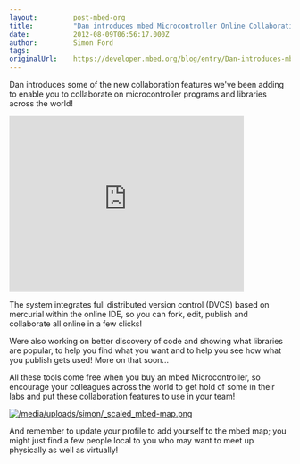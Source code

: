 ```yaml
---
layout:         post-mbed-org
title:          "Dan introduces mbed Microcontroller Online Collaboration!"
date:           2012-08-09T06:56:17.000Z
author:         Simon Ford
tags:           
originalUrl:    https://developer.mbed.org/blog/entry/Dan-introduces-mbed-Microcontroller-Onli/
---
```


<p>
  Dan introduces some of the new collaboration features we've been
  adding to enable you to collaborate on microcontroller programs
  and libraries across the world!
</p>
<div class="flex-video">
  <iframe width="420" height="315" src=
  "https://www.youtube.com/embed/fEGUP-R-2BQ" frameborder="0"
  allowfullscreen="allowfullscreen"></iframe>
</div>
<p>
  The system integrates full distributed version control (DVCS)
  based on mercurial within the online IDE, so you can fork, edit,
  publish and collaborate all online in a few clicks!
</p>
<p>
  Were also working on better discovery of code and showing what
  libraries are popular, to help you find what you want and to help
  you see how what you publish gets used! More on that soon...
</p>
<p>
  All these tools come free when you buy an mbed Microcontroller,
  so encourage your colleagues across the world to get hold of some
  in their labs and put these collaboration features to use in your
  team!
</p>
<p>
  <a href="/map"><img src=
  "https://developer.mbed.org/media/uploads/simon/_scaled_mbed-map.png"
  alt="/media/uploads/simon/_scaled_mbed-map.png" title=
  "/media/uploads/simon/_scaled_mbed-map.png"></a>
</p>
<p>
  And remember to update your profile to add yourself to the mbed
  map; you might just find a few people local to you who may want
  to meet up physically as well as virtually!
</p>

